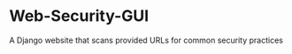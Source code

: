 Web-Security-GUI
================

A Django website that scans provided URLs for common security practices